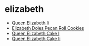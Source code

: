# elizabeth

 * [Queen Elizabeth Ii](../../index/q/queen-elizabeth-ii-200955.json)
 * [Elizabeth Doles Pecan Roll Cookies](../../index/e/elizabeth-doles-pecan-roll-cookies.json)
 * [Queen Elizabeth Cake I](../../index/q/queen-elizabeth-cake-i.json)
 * [Queen Elizabeth Cake Ii](../../index/q/queen-elizabeth-cake-ii.json)
